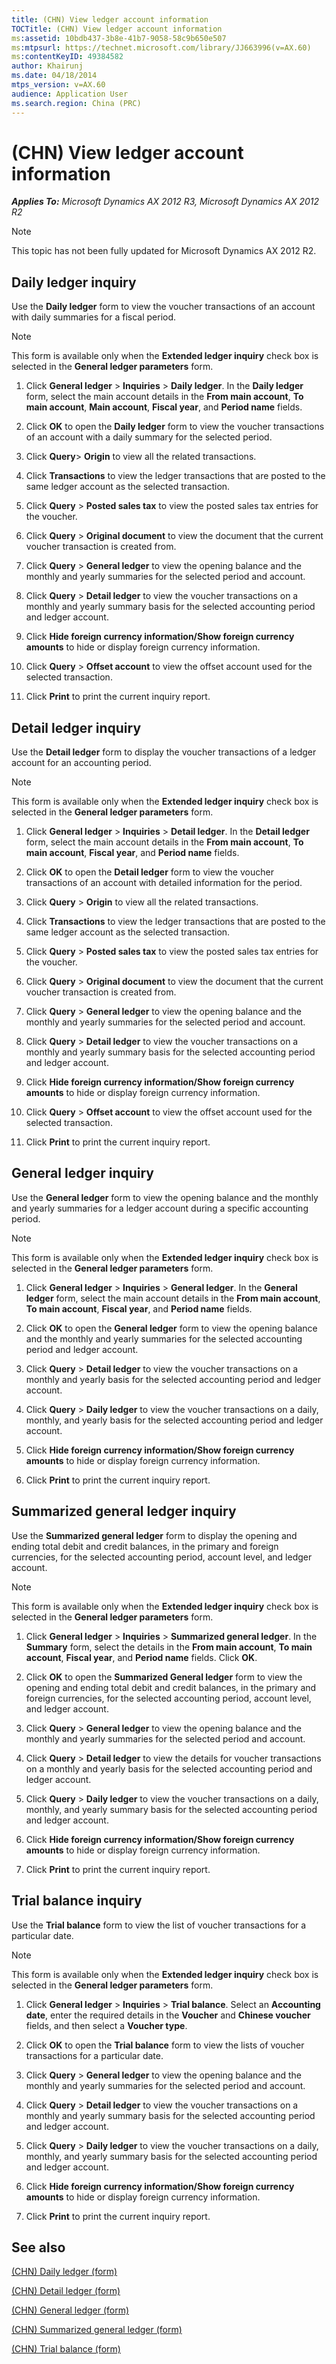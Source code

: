 ```yaml
---
title: (CHN) View ledger account information
TOCTitle: (CHN) View ledger account information
ms:assetid: 10bdb437-3b8e-41b7-9058-58c9b650e507
ms:mtpsurl: https://technet.microsoft.com/library/JJ663996(v=AX.60)
ms:contentKeyID: 49384582
author: Khairunj
ms.date: 04/18/2014
mtps_version: v=AX.60
audience: Application User
ms.search.region: China (PRC)
---
```


# (CHN) View ledger account information 


_**Applies To:** Microsoft Dynamics AX 2012 R3, Microsoft Dynamics AX 2012 R2_


> [!NOTE]
> <P>This topic has not been fully updated for Microsoft Dynamics AX 2012 R2.</P>



## Daily ledger inquiry

Use the **Daily ledger** form to view the voucher transactions of an account with daily summaries for a fiscal period.


> [!NOTE]
> <P>This form is available only when the <STRONG>Extended ledger inquiry</STRONG> check box is selected in the <STRONG>General ledger parameters</STRONG> form.</P>



1.  Click **General ledger** \> **Inquiries** \> **Daily ledger**. In the **Daily ledger** form, select the main account details in the **From main account**, **To main account**, **Main account**, **Fiscal year**, and **Period name** fields.

2.  Click **OK** to open the **Daily ledger** form to view the voucher transactions of an account with a daily summary for the selected period.

3.  Click **Query**\> **Origin** to view all the related transactions.

4.  Click **Transactions** to view the ledger transactions that are posted to the same ledger account as the selected transaction.

5.  Click **Query** \> **Posted sales tax** to view the posted sales tax entries for the voucher.

6.  Click **Query** \> **Original document** to view the document that the current voucher transaction is created from.

7.  Click **Query** \> **General ledger** to view the opening balance and the monthly and yearly summaries for the selected period and account.

8.  Click **Query** \> **Detail ledger** to view the voucher transactions on a monthly and yearly summary basis for the selected accounting period and ledger account.

9.  Click **Hide foreign currency information/Show foreign currency amounts** to hide or display foreign currency information.

10. Click **Query** \> **Offset account** to view the offset account used for the selected transaction.

11. Click **Print** to print the current inquiry report.

## Detail ledger inquiry

Use the **Detail ledger** form to display the voucher transactions of a ledger account for an accounting period.


> [!NOTE]
> <P>This form is available only when the <STRONG>Extended ledger inquiry</STRONG> check box is selected in the <STRONG>General ledger parameters</STRONG> form.</P>



1.  Click **General ledger** \> **Inquiries** \> **Detail ledger**. In the **Detail ledger** form, select the main account details in the **From main account**, **To main account**, **Fiscal year**, and **Period name** fields.

2.  Click **OK** to open the **Detail ledger** form to view the voucher transactions of an account with detailed information for the period.

3.  Click **Query** \> **Origin** to view all the related transactions.

4.  Click **Transactions** to view the ledger transactions that are posted to the same ledger account as the selected transaction.

5.  Click **Query** \> **Posted sales tax** to view the posted sales tax entries for the voucher.

6.  Click **Query** \> **Original document** to view the document that the current voucher transaction is created from.

7.  Click **Query** \> **General ledger** to view the opening balance and the monthly and yearly summaries for the selected period and account.

8.  Click **Query** \> **Detail ledger** to view the voucher transactions on a monthly and yearly summary basis for the selected accounting period and ledger account.

9.  Click **Hide foreign currency information/Show foreign currency amounts** to hide or display foreign currency information.

10. Click **Query** \> **Offset account** to view the offset account used for the selected transaction.

11. Click **Print** to print the current inquiry report.

## General ledger inquiry

Use the **General ledger** form to view the opening balance and the monthly and yearly summaries for a ledger account during a specific accounting period.


> [!NOTE]
> <P>This form is available only when the <STRONG>Extended ledger inquiry</STRONG> check box is selected in the <STRONG>General ledger parameters</STRONG> form.</P>



1.  Click **General ledger** \> **Inquiries** \> **General ledger**. In the **General ledger** form, select the main account details in the **From main account**, **To main account**, **Fiscal year**, and **Period name** fields.

2.  Click **OK** to open the **General ledger** form to view the opening balance and the monthly and yearly summaries for the selected accounting period and ledger account.

3.  Click **Query** \> **Detail ledger** to view the voucher transactions on a monthly and yearly basis for the selected accounting period and ledger account.

4.  Click **Query** \> **Daily ledger** to view the voucher transactions on a daily, monthly, and yearly basis for the selected accounting period and ledger account.

5.  Click **Hide foreign currency information/Show foreign currency amounts** to hide or display foreign currency information.

6.  Click **Print** to print the current inquiry report.

## Summarized general ledger inquiry

Use the **Summarized general ledger** form to display the opening and ending total debit and credit balances, in the primary and foreign currencies, for the selected accounting period, account level, and ledger account.


> [!NOTE]
> <P>This form is available only when the <STRONG>Extended ledger inquiry</STRONG> check box is selected in the <STRONG>General ledger parameters</STRONG> form.</P>



1.  Click **General ledger** \> **Inquiries** \> **Summarized general ledger**. In the **Summary** form, select the details in the **From main account**, **To main account**, **Fiscal year**, and **Period name** fields. Click **OK**.

2.  Click **OK** to open the **Summarized General ledger** form to view the opening and ending total debit and credit balances, in the primary and foreign currencies, for the selected accounting period, account level, and ledger account.

3.  Click **Query** \> **General ledger** to view the opening balance and the monthly and yearly summaries for the selected period and account.

4.  Click **Query** \> **Detail ledger** to view the details for voucher transactions on a monthly and yearly basis for the selected accounting period and ledger account.

5.  Click **Query** \> **Daily ledger** to view the voucher transactions on a daily, monthly, and yearly summary basis for the selected accounting period and ledger account.

6.  Click **Hide foreign currency information/Show foreign currency amounts** to hide or display foreign currency information.

7.  Click **Print** to print the current inquiry report.

## Trial balance inquiry

Use the **Trial balance** form to view the list of voucher transactions for a particular date.


> [!NOTE]
> <P>This form is available only when the <STRONG>Extended ledger inquiry</STRONG> check box is selected in the <STRONG>General ledger parameters</STRONG> form.</P>



1.  Click **General ledger** \> **Inquiries** \> **Trial balance**. Select an **Accounting date**, enter the required details in the **Voucher** and **Chinese voucher** fields, and then select a **Voucher type**.

2.  Click **OK** to open the **Trial balance** form to view the lists of voucher transactions for a particular date.

3.  Click **Query** \> **General ledger** to view the opening balance and the monthly and yearly summaries for the selected period and account.

4.  Click **Query** \> **Detail ledger** to view the voucher transactions on a monthly and yearly summary basis for the selected accounting period and ledger account.

5.  Click **Query** \> **Daily ledger** to view the voucher transactions on a daily, monthly, and yearly summary basis for the selected accounting period and ledger account.

6.  Click **Hide foreign currency information/Show foreign currency amounts** to hide or display foreign currency information.

7.  Click **Print** to print the current inquiry report.

## See also

[(CHN) Daily ledger (form)](https://technet.microsoft.com/library/jj664083\(v=ax.60\))

[(CHN) Detail ledger (form)](https://technet.microsoft.com/library/jj664044\(v=ax.60\))

[(CHN) General ledger (form)](https://technet.microsoft.com/library/jj664084\(v=ax.60\))

[(CHN) Summarized general ledger (form)](https://technet.microsoft.com/library/jj664080\(v=ax.60\))

[(CHN) Trial balance (form)](https://technet.microsoft.com/library/jj664069\(v=ax.60\))

  


